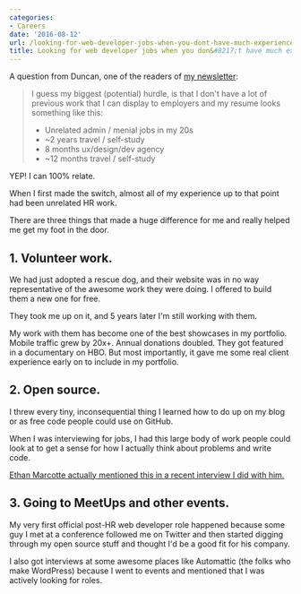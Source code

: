 ```yaml
---
categories:
- Careers
date: '2016-08-12'
url: /looking-for-web-developer-jobs-when-you-dont-have-much-experience/
title: Looking for web developer jobs when you don&#8217;t have much experience
---
```


A question from Duncan, one of the readers of [my newsletter](/newsletter/):

> I guess my biggest (potential) hurdle, is that I don't have a lot of previous work that I can display to employers and my resume looks something like this: 
> - Unrelated admin / menial jobs in my 20s
> - ~2 years travel / self-study
> - 8 months ux/design/dev agency
> - ~12 months travel / self-study 

YEP! I can 100% relate.

When I first made the switch, almost all of my experience up to that point had been unrelated HR work.

There are three things that made a huge difference for me and really helped me get my foot in the door.

## 1. Volunteer work.

We had just adopted a rescue dog, and their website was in no way representative of the awesome work they were doing. I offered to build them a new one for free.

They took me up on it, and 5 years later I'm still working with them.

My work with them has become one of the best showcases in my portfolio. Mobile traffic grew by 20x+. Annual donations doubled. They got featured in a documentary on HBO. But most importantly, it gave me some real client experience early on to include in my portfolio.

## 2. Open source.

I threw every tiny, inconsequential thing I learned how to do up on my blog or as free code people could use on GitHub.

When I was interviewing for jobs, I had this large body of work people could look at to get a sense for how I actually think about problems and write code.

[Ethan Marcotte actually mentioned this in a recent interview I did with him.](https://soundcloud.com/cferdinandi/ethan-marcotte)

## 3. Going to MeetUps and other events.

 My very first official post-HR web developer role happened because some guy I met at a conference followed me on Twitter and then started digging through my open source stuff and thought I'd be a good fit for his company.

 I also got interviews at some awesome places like Automattic (the folks who make WordPress) because I went to events and mentioned that I was actively looking for roles.